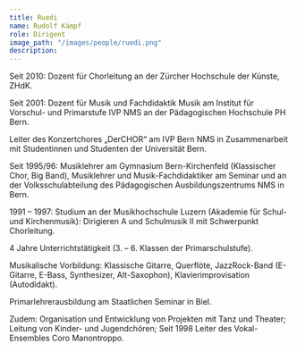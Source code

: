 ```yaml
---
title: Ruedi
name: Rudolf Kämpf
role: Dirigent
image_path: "/images/people/ruedi.png"
description: 
---
```


Seit 2010: Dozent f&uuml;r Chorleitung an der Z&uuml;rcher Hochschule der K&uuml;nste, ZHdK.

Seit 2001: Dozent f&uuml;r Musik und Fachdidaktik Musik am Institut f&uuml;r Vorschul- und Primarstufe IVP NMS an der P&auml;dagogischen Hochschule PH Bern.

Leiter des Konzertchores „DerCHOR“ am IVP Bern NMS in Zusammenarbeit mit Studentinnen und Studenten der Universit&auml;t Bern.

Seit 1995/96: Musiklehrer am Gymnasium Bern-Kirchenfeld (Klassischer Chor, Big Band), Musiklehrer und Musik-Fachdidaktiker am Seminar und an der Volksschulabteilung des P&auml;dagogischen Ausbildungszentrums NMS in Bern.

1991 – 1997: Studium an der Musikhochschule Luzern (Akademie f&uuml;r Schul- und Kirchenmusik): Dirigieren A und Schulmusik II mit Schwerpunkt Chorleitung.

4 Jahre Unterrichtst&auml;tigkeit (3. – 6. Klassen der Primarschulstufe).

Musikalische Vorbildung: Klassische Gitarre, Querfl&ouml;te, JazzRock-Band (E-Gitarre, E-Bass, Synthesizer, Alt-Saxophon), Klavierimprovisation (Autodidakt).

Primarlehrerausbildung am Staatlichen Seminar in Biel.

Zudem: Organisation und Entwicklung von Projekten mit Tanz und Theater; Leitung von Kinder- und Jugendch&ouml;ren; Seit 1998 Leiter des Vokal-Ensembles Coro Manontroppo.